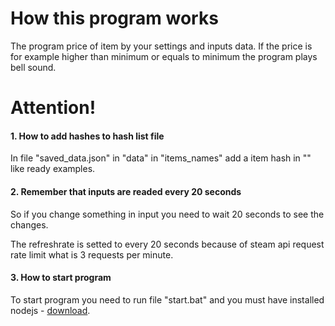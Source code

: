 <h1>How this program works</h1>
<p>The program price of item by your settings and inputs data. If the price is for example higher than minimum or equals to minimum the program plays bell sound.</p>
<h1>Attention!</h1>
<h4>1. How to add hashes to hash list file</h4>
<p>In file "saved_data.json" in "data" in "items_names" add a item hash in "" like ready examples.</p>
<h4>2. Remember that inputs are readed every 20 seconds</h4>
<p>So if you change something in input you need to wait 20 seconds to see the changes.</p>
<p>The refreshrate is setted to every 20 seconds because of steam api request rate limit what is 3 requests per minute.</p>
<h4>3. How to start program</h4>
To start program you need to run file "start.bat" and you must have installed nodejs - <a target='_blank' href='https://nodejs.org/en/'>download</a>.

